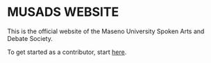 # MUSADS WEBSITE

This is the official website of the Maseno University Spoken Arts and Debate Society.

To get started as a contributor, start [here](./CONTRIBUTING.md).

